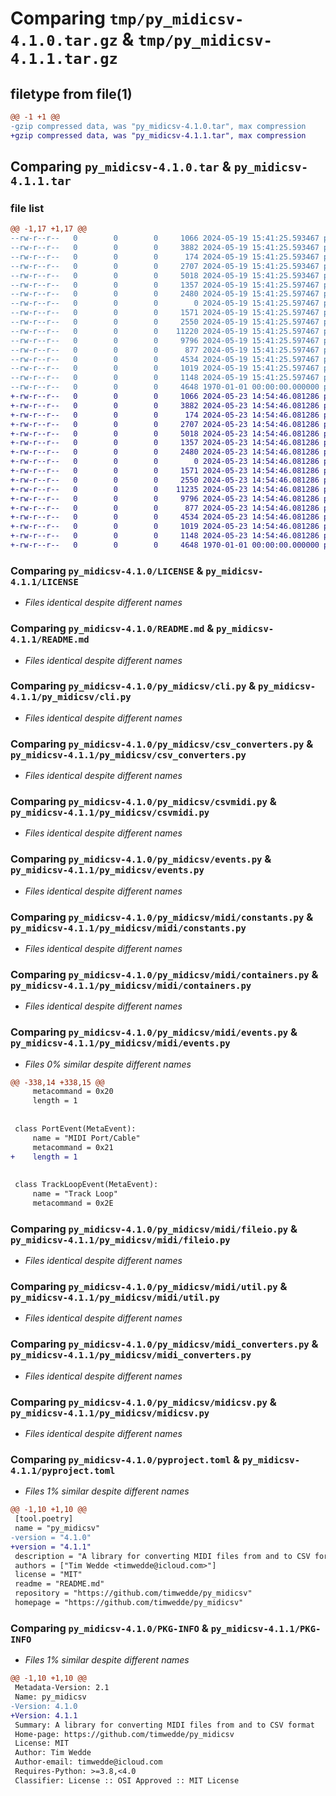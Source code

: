 # Comparing `tmp/py_midicsv-4.1.0.tar.gz` & `tmp/py_midicsv-4.1.1.tar.gz`

## filetype from file(1)

```diff
@@ -1 +1 @@
-gzip compressed data, was "py_midicsv-4.1.0.tar", max compression
+gzip compressed data, was "py_midicsv-4.1.1.tar", max compression
```

## Comparing `py_midicsv-4.1.0.tar` & `py_midicsv-4.1.1.tar`

### file list

```diff
@@ -1,17 +1,17 @@
--rw-r--r--   0        0        0     1066 2024-05-19 15:41:25.593467 py_midicsv-4.1.0/LICENSE
--rw-r--r--   0        0        0     3882 2024-05-19 15:41:25.593467 py_midicsv-4.1.0/README.md
--rw-r--r--   0        0        0      174 2024-05-19 15:41:25.593467 py_midicsv-4.1.0/py_midicsv/__init__.py
--rw-r--r--   0        0        0     2707 2024-05-19 15:41:25.593467 py_midicsv-4.1.0/py_midicsv/cli.py
--rw-r--r--   0        0        0     5018 2024-05-19 15:41:25.593467 py_midicsv-4.1.0/py_midicsv/csv_converters.py
--rw-r--r--   0        0        0     1357 2024-05-19 15:41:25.597467 py_midicsv-4.1.0/py_midicsv/csvmidi.py
--rw-r--r--   0        0        0     2480 2024-05-19 15:41:25.597467 py_midicsv-4.1.0/py_midicsv/events.py
--rw-r--r--   0        0        0        0 2024-05-19 15:41:25.597467 py_midicsv-4.1.0/py_midicsv/midi/__init__.py
--rw-r--r--   0        0        0     1571 2024-05-19 15:41:25.597467 py_midicsv-4.1.0/py_midicsv/midi/constants.py
--rw-r--r--   0        0        0     2550 2024-05-19 15:41:25.597467 py_midicsv-4.1.0/py_midicsv/midi/containers.py
--rw-r--r--   0        0        0    11220 2024-05-19 15:41:25.597467 py_midicsv-4.1.0/py_midicsv/midi/events.py
--rw-r--r--   0        0        0     9796 2024-05-19 15:41:25.597467 py_midicsv-4.1.0/py_midicsv/midi/fileio.py
--rw-r--r--   0        0        0      877 2024-05-19 15:41:25.597467 py_midicsv-4.1.0/py_midicsv/midi/util.py
--rw-r--r--   0        0        0     4534 2024-05-19 15:41:25.597467 py_midicsv-4.1.0/py_midicsv/midi_converters.py
--rw-r--r--   0        0        0     1019 2024-05-19 15:41:25.597467 py_midicsv-4.1.0/py_midicsv/midicsv.py
--rw-r--r--   0        0        0     1148 2024-05-19 15:41:25.597467 py_midicsv-4.1.0/pyproject.toml
--rw-r--r--   0        0        0     4648 1970-01-01 00:00:00.000000 py_midicsv-4.1.0/PKG-INFO
+-rw-r--r--   0        0        0     1066 2024-05-23 14:54:46.081286 py_midicsv-4.1.1/LICENSE
+-rw-r--r--   0        0        0     3882 2024-05-23 14:54:46.081286 py_midicsv-4.1.1/README.md
+-rw-r--r--   0        0        0      174 2024-05-23 14:54:46.081286 py_midicsv-4.1.1/py_midicsv/__init__.py
+-rw-r--r--   0        0        0     2707 2024-05-23 14:54:46.081286 py_midicsv-4.1.1/py_midicsv/cli.py
+-rw-r--r--   0        0        0     5018 2024-05-23 14:54:46.081286 py_midicsv-4.1.1/py_midicsv/csv_converters.py
+-rw-r--r--   0        0        0     1357 2024-05-23 14:54:46.081286 py_midicsv-4.1.1/py_midicsv/csvmidi.py
+-rw-r--r--   0        0        0     2480 2024-05-23 14:54:46.081286 py_midicsv-4.1.1/py_midicsv/events.py
+-rw-r--r--   0        0        0        0 2024-05-23 14:54:46.081286 py_midicsv-4.1.1/py_midicsv/midi/__init__.py
+-rw-r--r--   0        0        0     1571 2024-05-23 14:54:46.081286 py_midicsv-4.1.1/py_midicsv/midi/constants.py
+-rw-r--r--   0        0        0     2550 2024-05-23 14:54:46.081286 py_midicsv-4.1.1/py_midicsv/midi/containers.py
+-rw-r--r--   0        0        0    11235 2024-05-23 14:54:46.081286 py_midicsv-4.1.1/py_midicsv/midi/events.py
+-rw-r--r--   0        0        0     9796 2024-05-23 14:54:46.081286 py_midicsv-4.1.1/py_midicsv/midi/fileio.py
+-rw-r--r--   0        0        0      877 2024-05-23 14:54:46.081286 py_midicsv-4.1.1/py_midicsv/midi/util.py
+-rw-r--r--   0        0        0     4534 2024-05-23 14:54:46.081286 py_midicsv-4.1.1/py_midicsv/midi_converters.py
+-rw-r--r--   0        0        0     1019 2024-05-23 14:54:46.081286 py_midicsv-4.1.1/py_midicsv/midicsv.py
+-rw-r--r--   0        0        0     1148 2024-05-23 14:54:46.081286 py_midicsv-4.1.1/pyproject.toml
+-rw-r--r--   0        0        0     4648 1970-01-01 00:00:00.000000 py_midicsv-4.1.1/PKG-INFO
```

### Comparing `py_midicsv-4.1.0/LICENSE` & `py_midicsv-4.1.1/LICENSE`

 * *Files identical despite different names*

### Comparing `py_midicsv-4.1.0/README.md` & `py_midicsv-4.1.1/README.md`

 * *Files identical despite different names*

### Comparing `py_midicsv-4.1.0/py_midicsv/cli.py` & `py_midicsv-4.1.1/py_midicsv/cli.py`

 * *Files identical despite different names*

### Comparing `py_midicsv-4.1.0/py_midicsv/csv_converters.py` & `py_midicsv-4.1.1/py_midicsv/csv_converters.py`

 * *Files identical despite different names*

### Comparing `py_midicsv-4.1.0/py_midicsv/csvmidi.py` & `py_midicsv-4.1.1/py_midicsv/csvmidi.py`

 * *Files identical despite different names*

### Comparing `py_midicsv-4.1.0/py_midicsv/events.py` & `py_midicsv-4.1.1/py_midicsv/events.py`

 * *Files identical despite different names*

### Comparing `py_midicsv-4.1.0/py_midicsv/midi/constants.py` & `py_midicsv-4.1.1/py_midicsv/midi/constants.py`

 * *Files identical despite different names*

### Comparing `py_midicsv-4.1.0/py_midicsv/midi/containers.py` & `py_midicsv-4.1.1/py_midicsv/midi/containers.py`

 * *Files identical despite different names*

### Comparing `py_midicsv-4.1.0/py_midicsv/midi/events.py` & `py_midicsv-4.1.1/py_midicsv/midi/events.py`

 * *Files 0% similar despite different names*

```diff
@@ -338,14 +338,15 @@
     metacommand = 0x20
     length = 1
 
 
 class PortEvent(MetaEvent):
     name = "MIDI Port/Cable"
     metacommand = 0x21
+    length = 1
 
 
 class TrackLoopEvent(MetaEvent):
     name = "Track Loop"
     metacommand = 0x2E
```

### Comparing `py_midicsv-4.1.0/py_midicsv/midi/fileio.py` & `py_midicsv-4.1.1/py_midicsv/midi/fileio.py`

 * *Files identical despite different names*

### Comparing `py_midicsv-4.1.0/py_midicsv/midi/util.py` & `py_midicsv-4.1.1/py_midicsv/midi/util.py`

 * *Files identical despite different names*

### Comparing `py_midicsv-4.1.0/py_midicsv/midi_converters.py` & `py_midicsv-4.1.1/py_midicsv/midi_converters.py`

 * *Files identical despite different names*

### Comparing `py_midicsv-4.1.0/py_midicsv/midicsv.py` & `py_midicsv-4.1.1/py_midicsv/midicsv.py`

 * *Files identical despite different names*

### Comparing `py_midicsv-4.1.0/pyproject.toml` & `py_midicsv-4.1.1/pyproject.toml`

 * *Files 1% similar despite different names*

```diff
@@ -1,10 +1,10 @@
 [tool.poetry]
 name = "py_midicsv"
-version = "4.1.0"
+version = "4.1.1"
 description = "A library for converting MIDI files from and to CSV format"
 authors = ["Tim Wedde <timwedde@icloud.com>"]
 license = "MIT"
 readme = "README.md"
 repository = "https://github.com/timwedde/py_midicsv"
 homepage = "https://github.com/timwedde/py_midicsv"
```

### Comparing `py_midicsv-4.1.0/PKG-INFO` & `py_midicsv-4.1.1/PKG-INFO`

 * *Files 1% similar despite different names*

```diff
@@ -1,10 +1,10 @@
 Metadata-Version: 2.1
 Name: py_midicsv
-Version: 4.1.0
+Version: 4.1.1
 Summary: A library for converting MIDI files from and to CSV format
 Home-page: https://github.com/timwedde/py_midicsv
 License: MIT
 Author: Tim Wedde
 Author-email: timwedde@icloud.com
 Requires-Python: >=3.8,<4.0
 Classifier: License :: OSI Approved :: MIT License
```

